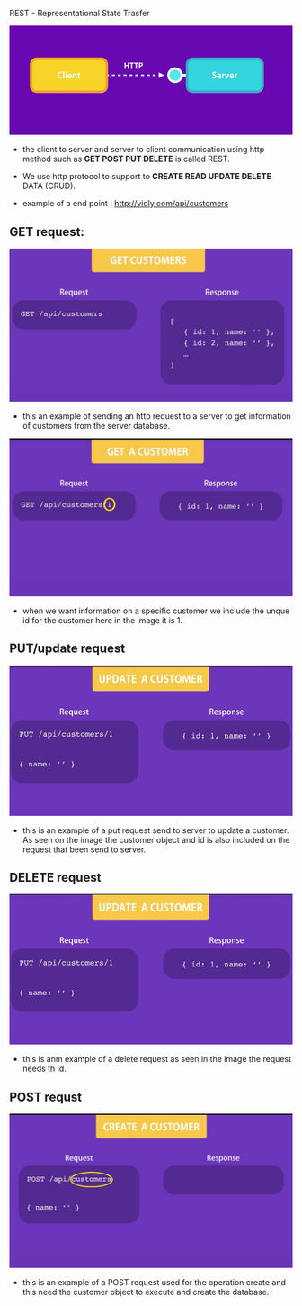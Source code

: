 REST - Representational State Trasfer

![](images/aa.JPG)

* the client to server and server to client communication using http method such as **GET POST PUT DELETE** is called REST.
*  We use http protocol to support to **CREATE READ UPDATE DELETE** DATA (CRUD).

* example of a end point :  http://vidly.com/api/customers 
## GET request:

![](images/ab.JPG)
* this an example of sending an http request to a server to get information of customers from the server database.

![](images/ac.JPG)

* when we want information on a specific customer we include the unque id for the customer here in the image it is 1.

## PUT/update request

![](images/ad.JPG)

* this is an example of a put request send to server to update a customer. As seen on the image the customer object and id is also included on the request that been send to server.

## DELETE request


![](images/ad.JPG)

* this is anm example of a delete request as seen in the image the request needs th id.

## POST requst


![](images/af.JPG)

* this is an example of a POST request used for the operation create and this need the customer object to execute and create the database.



